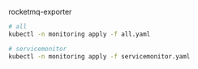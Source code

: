 rocketmq-exporter

```sh
# all
kubectl -n monitoring apply -f all.yaml

# servicemonitor
kubectl -n monitoring apply -f servicemonitor.yaml
```
